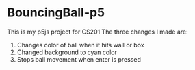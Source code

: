 # BouncingBall-p5
This is my p5js project for CS201
The three changes I made are:
 1) Changes color of ball when it hits wall or box
 2) Changed background to cyan color
 3) Stops ball movement when enter is pressed
